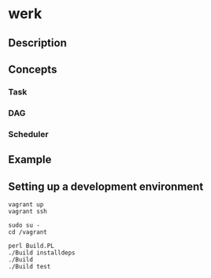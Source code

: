 # werk

## Description

## Concepts

### Task

### DAG

### Scheduler

## Example

## Setting up a development environment

	vagrant up
	vagrant ssh

	sudo su -
	cd /vagrant

	perl Build.PL
	./Build installdeps
	./Build
	./Build test
